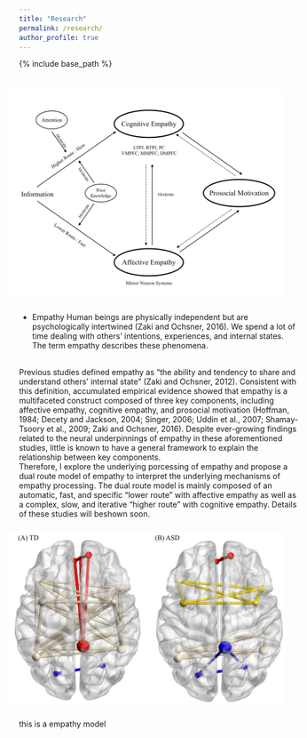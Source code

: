 ```yaml
---
title: "Research"
permalink: /research/
author_profile: true
---
```


{% include base_path %}

<img src="/images/empathy.jpeg" alt="Drawing" style="width: 500px;float: right;margin: 25px" hspace="10px"/>

- Empathy
Human beings are physically independent but are psychologically intertwined (Zaki and Ochsner, 2016). We spend a lot of time dealing with others’ intentions, experiences, and internal states. The term empathy describes these phenomena. 
</br>
Previous studies defined empathy as “the ability and tendency to share and understand others’ internal state” (Zaki and Ochsner, 2012). Consistent with this definition, accumulated empirical evidence showed that empathy is a multifaceted construct composed of three key components, including affective empathy, cognitive empathy, and prosocial motivation (Hoffman, 1984; Decety and Jackson, 2004; Singer, 2006; Uddin et al., 2007; Shamay-Tsoory et al., 2009; Zaki and Ochsner, 2016). Despite ever-growing findings related to the neural underpinnings of empathy in these aforementioned studies, little is known to have a general framework to explain the relationship between key components. 
</br>
Therefore, I explore the underlying porcessing of empathy and propose a dual route model of empathy to interpret the underlying mechanisms of empathy processing. The dual route model is mainly composed of an automatic, fast, and specific “lower route” with affective empathy as well as a complex, slow, and iterative “higher route” with cognitive empathy. Details of these studies will beshown soon.
</br>

<img src="/images/brainmodel.png" alt="Drawing" style="width: 500px;float: right;margin: 25px" hspace="10px"/>

this is a empathy model